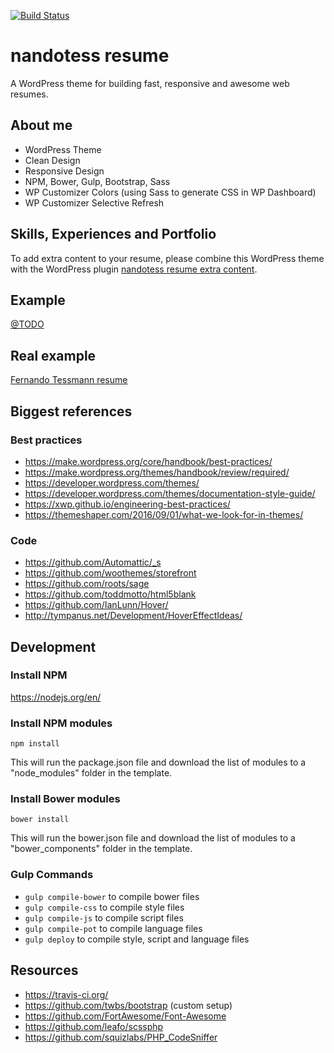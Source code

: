 [![Build Status](https://travis-ci.org/nandotess/nandotess-resume.svg?branch=master)](https://travis-ci.org/nandotess/nandotess-resume)

# nandotess resume
A WordPress theme for building fast, responsive and awesome web resumes.

## About me
* WordPress Theme
* Clean Design
* Responsive Design
* NPM, Bower, Gulp, Bootstrap, Sass
* WP Customizer Colors (using Sass to generate CSS in WP Dashboard)
* WP Customizer Selective Refresh

## Skills, Experiences and Portfolio
To add extra content to your resume, please combine this WordPress theme with the WordPress plugin [nandotess resume extra content](https://github.com/nandotess/nandotess-resume-extra-content).

## Example
[@TODO](#)

## Real example
[Fernando Tessmann resume](http://www.fernandotessmann.com/)

## Biggest references

### Best practices
* https://make.wordpress.org/core/handbook/best-practices/
* https://make.wordpress.org/themes/handbook/review/required/
* https://developer.wordpress.com/themes/
* https://developer.wordpress.com/themes/documentation-style-guide/
* https://xwp.github.io/engineering-best-practices/
* https://themeshaper.com/2016/09/01/what-we-look-for-in-themes/

### Code
* https://github.com/Automattic/_s
* https://github.com/woothemes/storefront
* https://github.com/roots/sage
* https://github.com/toddmotto/html5blank
* https://github.com/IanLunn/Hover/
* http://tympanus.net/Development/HoverEffectIdeas/

## Development

### Install NPM
https://nodejs.org/en/

### Install NPM modules
`npm install`

This will run the package.json file and download the list of modules to a "node_modules" folder in the template.

### Install Bower modules
`bower install`

This will run the bower.json file and download the list of modules to a "bower_components" folder in the template.

### Gulp Commands
* `gulp compile-bower` to compile bower files
* `gulp compile-css` to compile style files
* `gulp compile-js` to compile script files
* `gulp compile-pot` to compile language files
* `gulp deploy` to compile style, script and language files

## Resources
* https://travis-ci.org/
* https://github.com/twbs/bootstrap (custom setup)
* https://github.com/FortAwesome/Font-Awesome
* https://github.com/leafo/scssphp
* https://github.com/squizlabs/PHP_CodeSniffer
